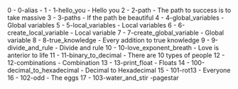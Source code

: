 0 - 0-alias - <o>
1 - 1-hello_you - Hello you
2 - 2-path - The path to success is to take massive
3 - 3-paths - If the path be beautiful
4 - 4-global_variables -  Global variables
5 - 5-local_variables - Local variables
6 - 6-create_local_variable - Local variable
7 - 7-create_global_variable - Global variable
8 - 8-true_knowledge - Every addition to true knowledge
9 - 9-divide_and_rule - Divide and rule
10 - 10-love_exponent_breath -  Love is anterior to life
11 - 11-binary_to_decimal - There are 10 types of people
12 - 12-combinations - Combination 
13 - 13-print_float -  Floats 
14 - 100-decimal_to_hexadecimal - Decimal to Hexadecimal
15 - 101-rot13 - Everyone
16 - 102-odd - The eggs 
17 - 103-water_and_stir -pagestar
